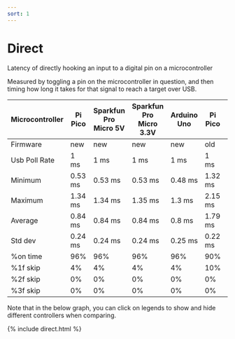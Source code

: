 ```yaml
---
sort: 1
---
```


# Direct
Latency of directly hooking an input to a digital pin on a microcontroller

Measured by toggling a pin on the microcontroller in question, and then timing how long it takes for that signal to reach a target over USB.

| Microcontroller | Pi Pico | Sparkfun Pro Micro 5V | Sparkfun Pro Micro 3.3V | Arduino Uno | Pi Pico | Sparkfun Pro Micro 5V | Sparkfun Pro Micro 3.3V | Arduino Uno |
| :-------------- | ------- | --------------------- | ----------------------- | ----------- | ------- | --------------------- | ----------------------- | ----------- |
| Firmware        | new     | new                   | new                     | new         | old     | old                   | old                     | old         |
| Usb Poll Rate   | 1 ms    | 1 ms                  | 1 ms                    | 1 ms        | 1 ms    | 1 ms                  | 1ms                     | 1 ms        |
| Minimum         | 0.53 ms | 0.53 ms               | 0.53 ms                 | 0.48 ms     | 1.32 ms | 0.54 ms               | 0.73 ms                 | 0.92 ms     |
| Maximum         | 1.34 ms | 1.34 ms               | 1.35 ms                 | 1.3 ms      | 2.15 ms | 1.36 ms               | 1.97 ms                 | 1.96 ms     |
| Average         | 0.84 ms | 0.84 ms               | 0.84 ms                 | 0.8 ms      | 1.79 ms | 0.86 ms               | 1.26 ms                 | 1.42 ms     |
| Std dev         | 0.24 ms | 0.24 ms               | 0.24 ms                 | 0.25 ms     | 0.22 ms | 0.25 ms               | 0.31 ms                 | 0.3 ms      |
| %on time        | 96%     | 96%                   | 96%                     | 96%         | 90%     | 96%                   | 93%                     | 92%         |
| %1f skip        | 4%      | 4%                    | 4%                      | 4%          | 10%     | 4%                    | 7%                      | 8%          |
| %2f skip        | 0%      | 0%                    | 0%                      | 0%          | 0%      | 0%                    | 0%                      | 0%          |
| %3f skip        | 0%      | 0%                    | 0%                      | 0%          | 0%      | 0%                    | 0%                      | 0%          |

Note that in the below graph, you can click on legends to show and hide different controllers when comparing.

{% include direct.html %}
